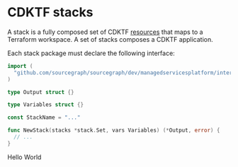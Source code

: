 # CDKTF stacks

A stack is a fully composed set of CDKTF [resources](../resource/README.md) that maps to a Terraform workspace.
A set of stacks composes a CDKTF application.

Each stack package must declare the following interface:

```go
import (
  "github.com/sourcegraph/sourcegraph/dev/managedservicesplatform/internal/stack"
)

type Output struct {}

type Variables struct {}

const StackName = "..."

func NewStack(stacks *stack.Set, vars Variables) (*Output, error) {
  // ...
}
```
Hello World
